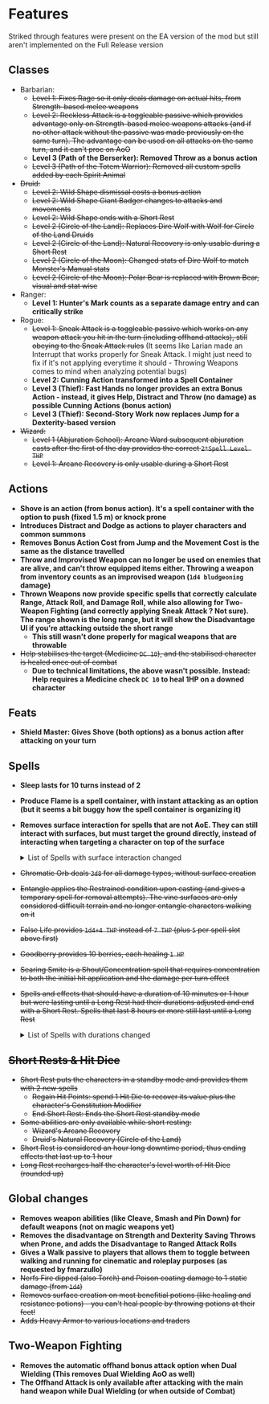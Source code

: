 # Features

Striked through features were present on the EA version of the mod but still aren't implemented on the Full Release version

## Classes
* Barbarian:
  - ~~Level 1: Fixes Rage so it only deals damage on actual hits, from Strength-based melee weapons~~
  - ~~Level 2: Reckless Attack is a toggleable passive which provides advantage only on Strength-based melee weapons attacks (and if no other attack without the passive was made previously on the same turn). The advantage can be used on all attacks on the same turn, and it can't proc on AoO~~ 
  - **Level 3 (Path of the Berserker): Removed Throw as a bonus action**
  - ~~Level 3 (Path of the Totem Warrior): Removed all custom spells added by each Spirit Animal~~
* ~~Druid:~~
  - ~~Level 2: Wild Shape dismissal costs a bonus action~~
  - ~~Level 2: Wild Shape Giant Badger changes to attacks and movements~~
  - ~~Level 2: Wild Shape ends with a Short Rest~~
  - ~~Level 2 (Circle of the Land): Replaces Dire Wolf with Wolf for Circle of the Land Druids~~
  - ~~Level 2 (Circle of the Land): Natural Recovery is only usable during a Short Rest~~
  - ~~Level 2 (Circle of the Moon): Changed stats of Dire Wolf to match Monster's Manual stats~~
  - ~~Level 2 (Circle of the Moon): Polar Bear is replaced with Brown Bear, visual and stat wise~~
* Ranger:
  - **Level 1: Hunter's Mark counts as a separate damage entry and can critically strike**
* Rogue:
  - ~~Level 1: Sneak Attack is a toggleable passive which works on any weapon attack you hit in the turn (including offhand attacks), still obeying to the Sneak Attack rules~~ (It seems like Larian made an Interrupt that works properly for Sneak Attack. I might just need to fix if it's not applying everytime it should - Throwing Weapons comes to mind when analyzing potential bugs)
  - **Level 2: Cunning Action transformed into a Spell Container**
  - **Level 3 (Thief): Fast Hands no longer provides an extra Bonus Action - instead, it gives Help, Distract and Throw (no damage) as possible Cunning Actions (bonus action)**
  - **Level 3 (Thief): Second-Story Work now replaces Jump for a Dexterity-based version**
* ~~Wizard:~~
  - ~~Level 1 (Abjuration School): Arcane Ward subsequent abjuration casts after the first of the day provides the correct `2*Spell Level THP`~~
  - ~~Level 1: Arcane Recovery is only usable during a Short Rest~~

## Actions
* **Shove is an action (from bonus action). It's a spell container with the option to push (fixed 1.5 m) or knock prone**
* **Introduces Distract and Dodge as actions to player characters and common summons**
* **Removes Bonus Action Cost from Jump and the Movement Cost is the same as the distance travelled**
* **Throw and Improvised Weapon can no longer be used on enemies that are alive, and can't throw equipped items either. Throwing a weapon from inventory counts as an improvised weapon (`1d4 bludgeoning` damage)**
* **Thrown Weapons now provide specific spells that correctly calculate Range, Attack Roll, and Damage Roll, while also allowing for Two-Weapon Fighting (and correctly applying Sneak Attack ? Not sure). The range shown is the long range, but it will show the Disadvantage UI if you're attacking outside the short range**
  - **This still wasn't done properly for magical weapons that are throwable**
* ~~Help stabilises the target (Medicine `DC 10`), and the stabilised character is healed once out of combat~~
  - **Due to technical limitations, the above wasn't possible. Instead: Help requires a Medicine check `DC 10` to heal 1HP on a downed character**

## Feats
* **Shield Master: Gives Shove (both options) as a bonus action after attacking on your turn**

## Spells
* **Sleep lasts for 10 turns instead of 2**
* **Produce Flame is a spell container, with instant attacking as an option (but it seems a bit buggy how the spell container is organizing it)**
* **Removes surface interaction for spells that are not AoE. They can still interact with surfaces, but must target the ground directly, instead of interacting when targeting a character on top of the surface**
  <details>
    <summary>List of Spells with surface interaction changed</summary>
    <p>

      - Firebolt
      - Produce Flame
      - Ray of Frost
      - Scorching Ray
      - Shocking Grasp

    </p>
  </details>

* ~~Chromatic Orb deals `3d8` for all damage types, without surface creation~~
* ~~Entangle applies the Restrained condition upon casting (and gives a temporary spell for removal attempts). The vine surfaces are only considered difficult terrain and no longer entangle characters walking on it~~
* ~~False Life provides `1d4+4 THP` instead of `7 THP` (plus `5` per spell slot above first)~~
* ~~Goodberry provides 10 berries, each healing `1 HP`~~
* ~~Searing Smite is a Shout/Concentration spell that requires concentration to both the initial hit application and the damage per turn effect~~
* ~~Spells and effects that should have a duration of 10 minutes or 1 hour but were lasting until a Long Rest had their durations adjusted and end with a Short Rest. Spells that last 8 hours or more still last until a Long Rest~~
  <details>
    <summary>List of Spells with durations changed</summary>
    <p>

      - 10 minutes (100 turns)
        - Darkness
        - Expeditious Retreat
        - Flame Blade
        - Protection from Evil and Good
        - Shield of Faith
        - Silence

      - 1 Hour (600 turns)
        - Armor of Agathys
        - Barkskin
        - Enhance Ability
        - Fog Cloud
        - False Life
        - Invisibility
        - Longstrider
        - Pass without Trace
        - Protection from Poison

      - Infinite, but still ends with Short Rest
        - Disguise Self
        - Hex
        - Hunter's Mark

    </p>
  </details>

## ~~Short Rests & Hit Dice~~
* ~~Short Rest puts the characters in a standby mode and provides them with 2 new spells~~
  - ~~Regain Hit Points: spend 1 Hit Die to recover its value plus the character's Constitution Modifier~~
  - ~~End Short Rest: Ends the Short Rest standby mode~~
* ~~Some abilities are only available while short resting:~~ 
  - ~~Wizard's Arcane Recovery~~ 
  - ~~Druid's Natural Recovery (Circle of the Land)~~
* ~~Short Rest is considered an hour long downtime period, thus ending effects that last up to 1 hour~~
* ~~Long Rest recharges half the character's level worth of Hit Dice (rounded up)~~

## Global changes
* **Removes weapon abilities (like Cleave, Smash and Pin Down) for default weapons (not on magic weapons yet)**
* **Removes the disadvantage on Strength and Dexterity Saving Throws when Prone, and adds the Disadvantage to Ranged Attack Rolls**
* **Gives a Walk passive to players that allows them to toggle between walking and running for cinematic and roleplay purposes (as requested by fmarzullo)**
* ~~Nerfs Fire dipped (also Torch) and Poison coating damage to 1 static damage (from `1d4`)~~
* ~~Removes surface creation on most benefitial potions (like healing and resistance potions) - you can't heal people by throwing potions at their feet!~~
* ~~Adds Heavy Armor to various locations and traders~~

## Two-Weapon Fighting
* **Removes the automatic offhand bonus attack option when Dual Wielding (This removes Dual Wielding AoO as well)**
* **The Offhand Attack is only available after attacking with the main hand weapon while Dual Wielding (or when outside of Combat)**
